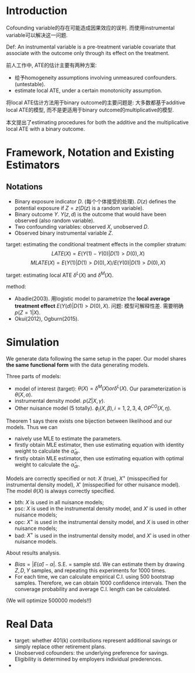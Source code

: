 # Introduction
Cofounding variable的存在可能造成因果效应的误判. 而使用instrumental variable可以解决这一问题. 

Def: An instrumental variable is a pre-treatment variable covariate that associate with the outcome only through its effect on the treatment.

前人工作中, ATE的估计主要有两种方案:
- 给予homogeneity assumptions involving unmeasured confounders. (untestable).
- estimate local ATE, under a certain monotonicity assumption.

将local ATE估计方法用于binary outcome的主要问题是: 大多数都基于additive local ATE的模型, 而不是更适用于binary outcome的multiplicative的模型.

本文提出了estimating procedures for both the additive and the multiplicative local ATE with a binary outcome.

# Framework, Notation and Existing Estimators
## Notations
- Binary exposure indicator $D$. (每个个体接受的处理). $D(z)$ defines the potential exposure if $Z=z$($D(z)$ is a random variable).
- Binary outcome $Y$. $Y(z,d)$ is the outcome that would have been observed (also random variable).
- Two confounding variables: observed $X$, unobserved $D$. 
- Observed binary instrumental variable $Z$.

target: estimating the conditional treatment effects in the complier stratum:
$$LATE(X) = E(Y(1)-Y(0)|D(1)>D(0), X)$$
$$MLATE(X) = E(Y(1)|D(1)>D(0), X) / E(Y(0)|D(1)>D(0), X)$$

target: estimating local ATE $\delta^L(X)$ and $\delta^M(X)$. 

method:
- Abadie(2003). 用logistic model to parametrize the **local average treatment effect** $E(Y(d)|D(1)>D(0), X)$. 问题: 模型可解释性差. 需要明确$p(Z=1|X)$.
- Okui(2012), Ogburn(2015). 

# Simulation
We generate data following the same setup in the paper. Our model shares **the same functional form** with the data generating models. 

Three parts of models:
- model of interest (target): $\theta(X) = \delta^M(X) or \delta^L(X)$. Our parameterization is $\theta(X,\alpha)$.
- instrumental density model. $p(Z|X,\gamma)$.
- Other nuisance model (5 totally). $\phi_i(X,\beta), i=1,2,3,4$, $OP^{CO}(X,\eta)$.

Theorem 1 says there exists one bijection between likelihood and our models. Thus we can
- naively use MLE to estimate the parameters.
- firstly obtain MLE estimator, then use estimating equation with identity weight to calculate the $\hat{\alpha}_{dr}$.
- firstly obtain MLE estimator, then use estimating equation with optimal weight to calculate the $\hat{\alpha}_{dr}$.

Models are correctly specified or not: $X$ (true), $X^+$ (misspecified for instrumental density model), $X'$ (misspecified for other nuisance model). The model $\theta(X)$ is always correctly specified.
- bth: $X$ is used in all nuisance models;
- psc: $X$ is used in the instrumental density model, and $X'$ is used in other nuisance models;
- opc: $X^+$ is used in the instrumental density model, and $X$ is used in other nuisance models;
- bad: $X^+$ is used in the instrumental density model, and $X'$ is used in other nuisance models.

About results analysis.
- $Bias = |E(\hat{\alpha})-\alpha|$. S.E. = sample std. We can estimate them by drawing $Z, D, Y$ samples, and repeating this experiments for 1000 times. 
- For each time, we can calculate empirical C.I. using 500 bootstrap samples. Therefore, we can obtain 1000 confidence intervals. Then the converage probability and average C.I. length can be calculated. 

(We will optimize 500000 models!!)

# Real Data
- target: whether 401(k) contributions represent additional savings or simply replace other retirement plans.
- Unobserved cofounders: the underlying preference for savings. Eligibility is determined by employers individual prederences.
- 